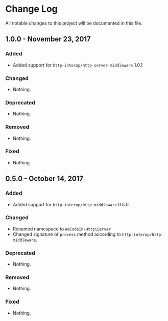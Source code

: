 # Change Log
All notable changes to this project will be documented in this file.

## 1.0.0 - November 23, 2017

### Added

- Added support for `http-interop/http-server-middleware` 1.0.1

### Changed

- Nothing.

### Deprecated

- Nothing.

### Removed

- Nothing.

### Fixed

- Nothing.


## 0.5.0 - October 14, 2017

### Added

- Added support for `http-interop/http-middleware` 0.5.0

### Changed

- Renamed namespace to `WeCodeIn\Http\Server`
- Changed signature of `process` method according to `http-interop/http-middleware`.

### Deprecated

- Nothing.

### Removed

- Nothing.

### Fixed

- Nothing.